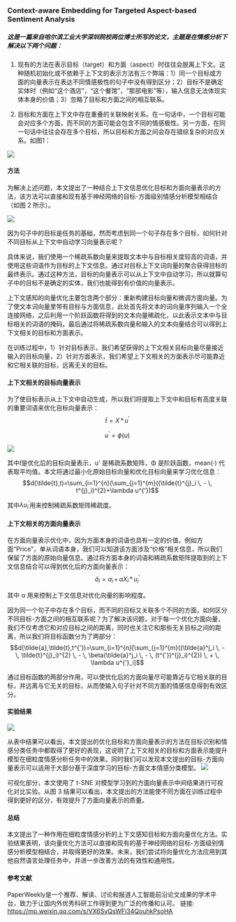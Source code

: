 ### Context-aware Embedding for Targeted Aspect-based Sentiment Analysis
##### 这是一篇来自哈尔滨工业大学深圳院校两位博士所写的论文，主题是在情感分析下解决以下两个问题：
1. 现有的方法在表示目标（target）和方面（aspect）时往往会脱离上下文。这种随机初始化或不依赖于上下文的表示方法有三个弊端：1）同一个目标或方面的向量表示在表达不同情感极性的句子中没有得到区分；2）目标不是确定实体时（例如“这个酒店”，“这个餐馆”，“那部电影”等），输入信息无法体现实体本身的价值；3）忽略了目标和方面之间的相互联系。 



2. 目标和方面在上下文中存在重叠的关联映射关系。在一句话中，一个目标可能会对应多个方面，而不同的方面可能会包含不同的情感极性。另一方面，在同一句话中往往会存在多个目标，所以目标和方面之间会存在错综复杂的对应关系。如图1：



![](https://img2018.cnblogs.com/blog/1627424/201906/1627424-20190624102842916-1079567405.png)



#### **方法**
为解决上述问题，本文提出了一种结合上下文信息优化目标和方面向量表示的方法，该方法可以直接和现有基于神经网络的目标-方面级别情感分析模型相结合（如图 2 所示）。



![](https://img2018.cnblogs.com/blog/1627424/201906/1627424-20190624102921218-1823535724.png)



因为句子中的目标是任务的基础，然而考虑到同一个句子存在多个目标，如何针对不同目标从上下文中自动学习向量表示呢？



具体来说，我们使用一个稀疏系数向量来提取文本中与目标相关度较高的词语，并使用这些词语作为目标的上下文信息。通过对目标上下文词向量的聚合获得目标的最终表示。通过这种方法，目标的向量表示可以从上下文中自动学习，所以就算句子中的目标不是确定的实体，我们也能得到有价值的向量表示。



上下文感知的向量优化主要包含两个部分：重新构建目标向量和微调方面向量。为了使文本词向量里带有目标与方面信息，此处首先将文本的词向量序列输入一个全连接网络，之后利用一个阶跃函数将得到的文本向量稀疏化，以此表示文本中与目标相关的词语的掩码。最后通过将稀疏系数向量和输入的文本向量结合可以得到上下文相关的目标和方面表示。



在训练过程中，1）针对目标表示，我们希望获得的上下文相关目标向量尽量接近输入的目标向量，2）针对方面表示，我们希望上下文相关的方面表示尽可能靠近和它相关联的目标，远离无关的目标。


#### 上下文相关的目标向量表示
为了使目标表示从上下文中自动生成，所以我们将提取上下文中和目标有高度关联的重要词语来优化目标向量表示：
$$\tilde{t}=X\,*\,u^{'}$$

$$u^{'}=\phi(u)$$

![](https://img2018.cnblogs.com/blog/1627424/201907/1627424-20190701104916913-1721438669.png)



其中$\tilde{t}$是优化后的目标向量表示，u' 是稀疏系数矩阵，Φ 是阶跃函数，mean(·) 代表取平均值。本文将通过最小化原始目标向量和优化目标向量来学习优化信息：
$$d(\tilde{t},t)=\sum_{i=1}^{n}(\sum_{j=1}^{m}((\tilde{t}^{j}_i \, - \, t^{j}_i)^{2}+\lambda u^{'})$$

其中$\lambda u^{'}_i$用来控制稀疏系数矩阵稀疏度。



#### 上下文相关的方面向量表示
在方面向量表示优化中，因为方面本身的词语也具有一定的价值，例如方面“Price”，单从词语本身，我们可以知道该方面涉及“价格”相关信息，所以我们保留了方面的原始向量信息。通过将方面本身的词语和稀疏系数矩阵提取到的上下文信息结合可以得到优化后的方面向量表示：
$$\tilde{a}_i=a_i \, + \, \alpha X_i \, * \, u^{'}_i$$

其中 α 用来控制上下文信息对优化向量的影响程度。 


因为同一个句子中存在多个目标，而不同的目标又关联多个不同的方面，如何区分不同目标-方面之间的相互联系呢？为了解决该问题，对于每一个优化方面向量，我们不仅考虑它和对应目标之间的距离，同时也关注它和那些无关目标之间的距离，所以我们将目标函数分为了两部分：
$$d(\tilde{a},\tilde{t},t^{'})=\sum_{i=1}^{n}[\sum_{j=1}^{m}((\tilde{a}^j_i \, - \, \tilde{t}^{j}_i)^{2} \, - \, \beta(\tilde{a}^j_i \, - \, (t^{'})^{j}_i)^{2}) \, + \, \lambda u^{'}_i]$$

通过目标函数的两部分作用，可以使优化后的方面向量尽可能靠近与它相关联的目标，并远离与它无关的目标，从而使输入句子针对不同方面的情感信息得到有效区分。


#### 实验结果
![](https://img2018.cnblogs.com/blog/1627424/201906/1627424-20190624113259736-2080999614.png)

从表中结果可以看出，本文提出的优化目标和方面向量表示的方法在目标识别和情感分类任务中都取得了更好的表现，这说明了上下文相关的目标和方面表示能提升模型在细粒度情感分析任务中的效果。同时我们可以发现本文提出的目标-方面向量表示可以适用于大部分基于深度学习的目标-方面文本情感分类模型。
![](https://img2018.cnblogs.com/blog/1627424/201906/1627424-20190624113326184-1401715987.png)


可视化部分，本文使用了 t-SNE 对模型学习到的方面向量表示中间结果进行可视化对比实验。从图 3 结果可以看出，本文提出的方法能使不同方面在训练过程中得到更好的区分，有效提升了方面向量表示的质量。


#### 总结
本文提出了一种作用在细粒度情感分析的上下文感知目标和方面向量优化方法。实验结果表明，该向量优化方法可以直接和现有的基于神经网络的目标-方面级别情感分析模型相结合，并取得更好的效果。未来，我们尝试将向量优化方法应用到其他自然语言处理任务中，并进一步改善方法的有效性和通用性。

#### 参考文献
PaperWeekly是一个推荐、解读、讨论和报道人工智能前沿论文成果的学术平台，致力于让国内外优秀科研工作得到更为广泛的传播和认可。
链接: https://mp.weixin.qq.com/s/VX6SvQsWFi34QouhkPsoHA
